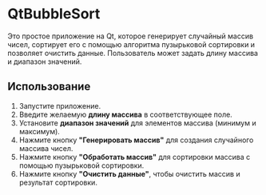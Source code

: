 # QtBubbleSort

Это простое приложение на Qt, которое генерирует случайный массив чисел, сортирует его с помощью алгоритма пузырьковой сортировки и позволяет очистить данные. Пользователь может задать длину массива и диапазон значений.

## Использование

1. Запустите приложение.
2. Введите желаемую **длину массива** в соответствующее поле.
3. Установите **диапазон значений** для элементов массива (минимум и максимум).
4. Нажмите кнопку **"Генерировать массив"** для создания случайного массива чисел.
5. Нажмите кнопку **"Обработать массив"** для сортировки массива с помощью пузырьковой сортировки.
6. Нажмите кнопку **"Очистить данные"**, чтобы очистить массив и результат сортировки.
